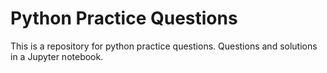 # Python Practice Questions

This is a repository for python practice questions. Questions and solutions in a Jupyter notebook.